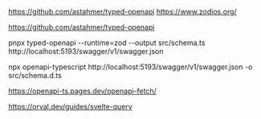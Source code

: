 https://github.com/astahmer/typed-openapi
https://www.zodios.org/

https://github.com/astahmer/typed-openapi

pnpx typed-openapi --runtime=zod  --output src/schema.ts http://localhost:5193/swagger/v1/swagger.json

npx openapi-typescript http://localhost:5193/swagger/v1/swagger.json -o src/schema.d.ts

https://openapi-ts.pages.dev/openapi-fetch/

https://orval.dev/guides/svelte-query